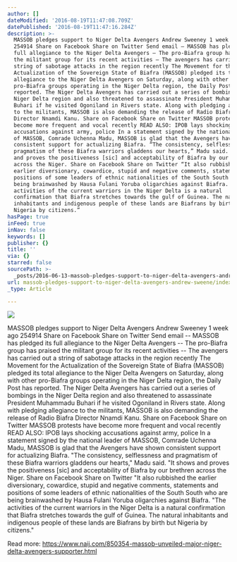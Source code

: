 ```yaml
---
author: []
dateModified: '2016-08-19T11:47:08.709Z'
datePublished: '2016-08-19T11:47:16.284Z'
description: >-
  MASSOB pledges support to Niger Delta Avengers Andrew Sweeney 1 week ago
  254914 Share on Facebook Share on Twitter Send email – MASSOB has pledged its
  full allegiance to the Niger Delta Avengers – The pro-Biafra group has praised
  the militant group for its recent activities – The avengers has carried out a
  string of sabotage attacks in the region recently The Movement for the
  Actualization of the Sovereign State of Biafra (MASSOB) pledged its total
  allegiance to the Niger Delta Avengers on Saturday, along with other
  pro-Biafra groups operating in the Niger Delta region, the Daily Post has
  reported. The Niger Delta Avengers has carried out a series of bombings in the
  Niger Delta region and also threatened to assassinate President Muhammadu
  Buhari if he visited Ogoniland in Rivers state. Along with pledging allegiance
  to the militants, MASSOB is also demanding the release of Radio Biafra
  Director Nnamdi Kanu. Share on Facebook Share on Twitter MASSOB protests have
  become more frequent and vocal recently READ ALSO: IPOB lays shocking
  accusations against army, police In a statement signed by the national leader
  of MASSOB, Comrade Uchenna Madu, MASSOB is glad that the Avengers have shown
  consistent support for actualizing Biafra. “The consistency, selflessness and
  pragmatism of these Biafra warriors gladdens our hearts,” Madu said. “It shows
  and proves the positiveness [sic] and acceptability of Biafra by our brethren
  across the Niger. Share on Facebook Share on Twitter “It also rubbished the
  earlier diversionary, cowardice, stupid and negative comments, statements and
  positions of some leaders of ethnic nationalities of the South South who are
  being brainwashed by Hausa Fulani Yoruba oligarchies against Biafra. “The
  activities of the current warriors in the Niger Delta is a natural
  confirmation that Biafra stretches towards the gulf of Guinea. The natural
  inhabitants and indigenous people of these lands are Biafrans by birth but
  Nigeria by citizens.”
hasPage: true
inFeed: true
inNav: false
keywords: []
publisher: {}
title: ''
via: {}
starred: false
sourcePath: >-
  _posts/2016-06-13-massob-pledges-support-to-niger-delta-avengers-andrew-sweene.md
url: massob-pledges-support-to-niger-delta-avengers-andrew-sweene/index.html
_type: Article

---
```

![](https://the-grid-user-content.s3-us-west-2.amazonaws.com/0a3cef2e-b48c-4855-afeb-b81e7910a892.jpg)

MASSOB pledges support to Niger Delta Avengers Andrew Sweeney 1 week ago 254914 Share on Facebook Share on Twitter Send email -- MASSOB has pledged its full allegiance to the Niger Delta Avengers -- The pro-Biafra group has praised the militant group for its recent activities -- The avengers has carried out a string of sabotage attacks in the region recently The Movement for the Actualization of the Sovereign State of Biafra (MASSOB) pledged its total allegiance to the Niger Delta Avengers on Saturday, along with other pro-Biafra groups operating in the Niger Delta region, the Daily Post has reported. The Niger Delta Avengers has carried out a series of bombings in the Niger Delta region and also threatened to assassinate President Muhammadu Buhari if he visited Ogoniland in Rivers state. Along with pledging allegiance to the militants, MASSOB is also demanding the release of Radio Biafra Director Nnamdi Kanu. Share on Facebook Share on Twitter MASSOB protests have become more frequent and vocal recently READ ALSO: IPOB lays shocking accusations against army, police In a statement signed by the national leader of MASSOB, Comrade Uchenna Madu, MASSOB is glad that the Avengers have shown consistent support for actualizing Biafra. "The consistency, selflessness and pragmatism of these Biafra warriors gladdens our hearts," Madu said. "It shows and proves the positiveness \[sic\] and acceptability of Biafra by our brethren across the Niger. Share on Facebook Share on Twitter "It also rubbished the earlier diversionary, cowardice, stupid and negative comments, statements and positions of some leaders of ethnic nationalities of the South South who are being brainwashed by Hausa Fulani Yoruba oligarchies against Biafra. "The activities of the current warriors in the Niger Delta is a natural confirmation that Biafra stretches towards the gulf of Guinea. The natural inhabitants and indigenous people of these lands are Biafrans by birth but Nigeria by citizens."

Read more: https://www.naij.com/850354-massob-unveiled-major-niger-delta-avengers-supporter.html